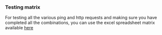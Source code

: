 ### Testing matrix

For testing all the various ping and http requests and making sure you have completed all the combinations, you can use the excel spreadsheet matrix available [here](https://networking-workshop.s3-eu-west-1.amazonaws.com/testing+matrix.xlsx)
